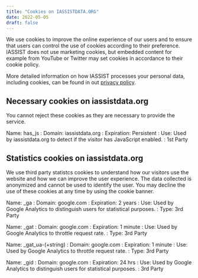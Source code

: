 ```yaml
---
title: "Cookies on IASSISTDATA.ORG"
date: 2022-05-05
draft: false
---
```

We use cookies to improve the online experience of our users and to ensure that users can control the use of cookies according to their preference. IASSIST does not use marketing cookies, but embedded content for example from YouTube or Twitter may set cookies in accordance to their cookie policy. 

More detailed information on how IASSIST processes your personal data, including cookies, can be found in out [privacy policy](/about/privacy-policy).  

## Necessary cookies on iassistdata.org

You cannot reject these cookies as they are necessary to provide the service.

Name: has_js
: Domain: iassistdata.org
: Expiration: Persistent
: Use: Used by iassistdata.org to detect if the visitor has JavaScript enabled. 
: 1st Party

## Statistics cookies on iassistdata.org

We use third party statistcs cookies to understand how our visitors use the website and how we can improve the user experience. The data collected is anonymized and cannot be used to identify the user. You may decline the use of these cookies at any time by using the cookie banner. 

Name: _ga
: Domain: google.com
: Expiration: 2 years
: Use: Used by Google Analytics to distinguish users for statistical purposes.
: Type: 3rd Party

Name: _gat
: Domain: google.com
: Expiration: 1 minute
: Use: Used by Google Analytics to throttle request rate.
: Type: 3rd Party

Name: _gat_ua-(+string)
: Domain: google.com
: Expiration: 1 minute
: Use: Used by Google Analytics to throttle request rate.
: Type: 3rd Party

Name: _gid
: Domain: google.com
: Expiration: 24 hrs
: Use: Used by Google Analytics to distinguish users for statistical purposes.
: 3rd Party